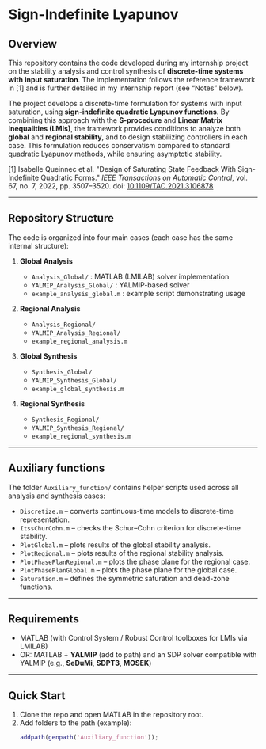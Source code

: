 # Sign-Indefinite Lyapunov

## Overview
This repository contains the code developed during my internship project on the stability analysis and control synthesis of **discrete-time systems with input saturation**. The implementation follows the reference framework in [1] and is further detailed in my internship report (see “Notes” below).

The project develops a discrete-time formulation for systems with input saturation, using **sign-indefinite quadratic Lyapunov functions**. By combining this approach with the **S-procedure** and **Linear Matrix Inequalities (LMIs)**, the framework provides conditions to analyze both **global** and **regional stability**, and to design stabilizing controllers in each case. This formulation reduces conservatism compared to standard quadratic Lyapunov methods, while ensuring asymptotic stability.

[1] Isabelle Queinnec et al. "Design of Saturating State Feedback With Sign-Indefinite Quadratic Forms." *IEEE Transactions on Automatic Control*, vol. 67, no. 7, 2022, pp. 3507–3520. doi: [10.1109/TAC.2021.3106878](https://doi.org/10.1109/TAC.2021.3106878)

---

## Repository Structure

The code is organized into four main cases (each case has the same internal structure):

1. **Global Analysis**  
   - `Analysis_Global/` : MATLAB (LMILAB) solver implementation  
   - `YALMIP_Analysis_Global/` : YALMIP-based solver  
   - `example_analysis_global.m` : example script demonstrating usage  

2. **Regional Analysis**
   - `Analysis_Regional/`
   - `YALMIP_Analysis_Regional/`
   - `example_regional_analysis.m`

3. **Global Synthesis**
   - `Synthesis_Global/`
   - `YALMIP_Synthesis_Global/`
   - `example_global_synthesis.m`

4. **Regional Synthesis**
   - `Synthesis_Regional/`
   - `YALMIP_Synthesis_Regional/`
   - `example_regional_synthesis.m`
---

## Auxiliary functions

The folder `Auxiliary_function/` contains helper scripts used across all analysis and synthesis cases:

- `Discretize.m` – converts continuous-time models to discrete-time representation.  
- `ItssChurCohn.m` – checks the Schur–Cohn criterion for discrete-time stability.  
- `PlotGlobal.m` – plots results of the global stability analysis.
- `PlotRegional.m` – plots results of the regional stability analysis.
- `PlotPhasePlanRegional.m` – plots the phase plane for the regional case. 
- `PlotPhasePlanGlobal.m` – plots the phase plane for the global case.  
- `Saturation.m` – defines the symmetric saturation and dead-zone functions.  

---

## Requirements
- MATLAB (with Control System / Robust Control toolboxes for LMIs via LMILAB)  
- OR: MATLAB + **YALMIP** (add to path) and an SDP solver compatible with YALMIP (e.g., **SeDuMi**, **SDPT3**, **MOSEK**)  

---

## Quick Start
1. Clone the repo and open MATLAB in the repository root.  
2. Add folders to the path (example):  
   ```matlab
   addpath(genpath('Auxiliary_function'));

